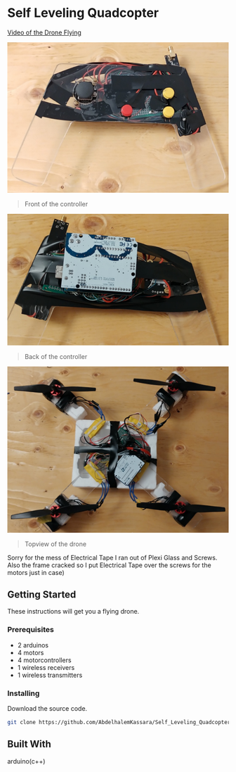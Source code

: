 # Self Leveling Quadcopter
[Video of the Drone Flying](https://youtu.be/ctLI9JnbgVA)

![](ImagesAndVideos/FrontController.jpg)
>Front of the controller

![](ImagesAndVideos/BackController.jpg)
>Back of the controller

![](ImagesAndVideos/TopDrone.jpg)
>Topview of the drone

Sorry for the mess of Electrical Tape I ran out of Plexi Glass and Screws. Also the frame cracked so I put Electrical Tape over the screws for the motors just in case)

## Getting Started
These instructions will get you a flying drone.

### Prerequisites
* 2 arduinos 
* 4 motors 
* 4 motorcontrollers 
* 1 wireless receivers
* 1 wireless transmitters

### Installing
Download the source code.
```bash
git clone https://github.com/AbdelhalemKassara/Self_Leveling_Quadcopter.git
```

## Built With 
arduino(c++)
